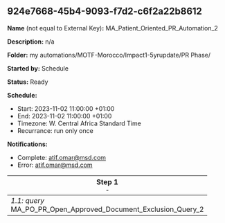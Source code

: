 ## 924e7668-45b4-9093-f7d2-c6f2a22b8612

**Name** (not equal to External Key)**:** MA_Patient_Oriented_PR_Automation_2

**Description:** n/a

**Folder:** my automations/MOTF-Morocco/Impact1-5yrupdate/PR Phase/

**Started by:** Schedule

**Status:** Ready

**Schedule:**

* Start: 2023-11-02 11:00:00 +01:00
* End: 2023-11-02 11:00:00 +01:00
* Timezone: W. Central Africa Standard Time
* Recurrance: run only once

**Notifications:**

* Complete: atif.omar@msd.com
* Error: atif.omar@msd.com

| Step 1<br>_<small>-</small>_ |
| --- |
| _1.1: query_<br>MA_PO_PR_Open_Approved_Document_Exclusion_Query_2 |
